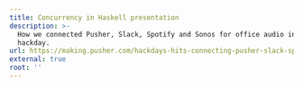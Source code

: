 ```yaml
---
title: Concurrency in Haskell presentation
description: >-
  How we connected Pusher, Slack, Spotify and Sonos for office audio in a
  hackday.
url: https://making.pusher.com/hackdays-hits-connecting-pusher-slack-spotify-and-sonos/
external: true
root: ''
---
```

